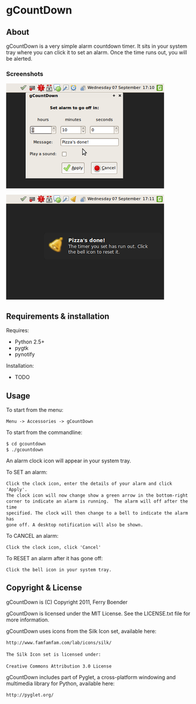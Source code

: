 gCountDown
==========

About
-----

gCountDown is a very simple alarm countdown timer. It sits in your system tray
where you can click it to set an alarm. Once the time runs out, you will be
alerted.

### Screenshots

![](https://raw.githubusercontent.com/fboender/gcountdown/master/contrib/gcountdown_set.p.png)

![](https://raw.githubusercontent.com/fboender/gcountdown/master/contrib/gcountdown_alert.p.png)


Requirements & installation
---------------------------

Requires:

*   Python 2.5+
*   pygtk
*   pynotify

Installation:

*   TODO

Usage
-----

To start from the menu:

	Menu -> Accessories -> gCountDown

To start from the commandline:

	$ cd gcountdown
	$ ./gcountdown

An alarm clock icon will appear in your system tray.

To SET an alarm:

	Click the clock icon, enter the details of your alarm and click 'Apply'.
	The clock icon will now change show a green arrow in the bottom-right
	corner to indicate an alarm is running.  The alarm will off after the time
	specified. The clock will then change to a bell to indicate the alarm has
	gone off. A desktop notification will also be shown.

To CANCEL an alarm:
	
	Click the clock icon, click 'Cancel'

To RESET an alarm after it has gone off:

	Click the bell icon in your system tray.


Copyright & License
-------------------

gCountDown is (C) Copyright 2011, Ferry Boender

gCountDown is licensed under the MIT License. See the LICENSE.txt file
for more information.

gCountDown uses icons from the Silk Icon set, available here:

	http://www.famfamfam.com/lab/icons/silk/

	The Silk Icon set is licensed under:

	Creative Commons Attribution 3.0 License 

gCountDown includes part of Pyglet, a cross-platform windowing and multimedia
library for Python, available here:

	http://pyglet.org/
